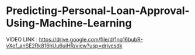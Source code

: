 # Predicting-Personal-Loan-Approval-Using-Machine-Learning

  VIDEO LINK : https://drive.google.com/file/d/1nq16bubR-vXof_anSE2Rk816hUu6uiHR/view?usp=drivesdk

